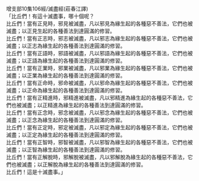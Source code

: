 增支部10集106經/滅盡經(莊春江譯)  
「比丘們！有這十滅盡事，哪十個呢？  
比丘們！當有正見時，邪見被滅盡，凡以邪見為緣生起的各種惡不善法，它們也被滅盡；以正見生起的各種善法到達圓滿的修習。  
比丘們！當有正志時，邪志被滅盡，凡以邪志為緣生起的各種惡不善法，它們也被滅盡；以正志為緣生起的各種善法到達圓滿的修習。  
比丘們！當有正語時，邪語被滅盡，凡以邪語為緣生起的各種惡不善法，它們也被滅盡；以正語為緣生起的各種善法到達圓滿的修習。  
比丘們！當有正業時，邪業被滅盡，凡以邪業為緣生起的各種惡不善法，它們也被滅盡；以正業為緣生起的各種善法到達圓滿的修習。  
比丘們！當有正命時，邪命被滅盡，凡以邪命為緣生起的各種惡不善法，它們也被滅盡；以正命為緣生起的各種善法到達圓滿的修習。  
比丘們！當有正精進時，邪精進被滅盡，凡以邪精進為緣生起的各種惡不善法，它們也被滅盡；以正精進為緣生起的各種善法到達圓滿的修習。  
比丘們！當有正念時，邪念被滅盡，凡以邪念為緣生起的各種惡不善法，它們也被滅盡；以正念為緣生起的各種善法到達圓滿的修習。  
比丘們！當有正定時，邪定被滅盡，凡以邪定為緣生起的各種惡不善法，它們也被滅盡；以正定為緣生起的各種善法到達圓滿的修習。  
比丘們！當有正智時，邪智被滅盡，凡以邪智為緣生起的各種惡不善法，它們也被滅盡；以正智為緣生起的各種善法到達圓滿的修習。  
比丘們！當有正解脫時，邪解脫被滅盡，凡以邪解脫為緣生起的各種惡不善法，它們也被滅盡；以正解脫為緣生起的各種善法到達圓滿的修習。  
比丘們！這是十滅盡事。」  
  
  
